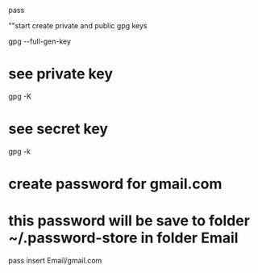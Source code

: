 pass


""start 
create private and public gpg keys

gpg --full-gen-key

# see private key
gpg -K

# see secret key
gpg -k

# create password for gmail.com
# this password will be save to folder ~/.password-store in folder Email
pass insert Email/gmail.com
